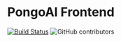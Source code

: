 # PongoAI Frontend

[![Build Status](https://czearing.visualstudio.com/pongoai-frontend/_apis/build/status/PongoAI.pongoai-frontend?branchName=refs%2Fpull%2F14%2Fmerge)](https://czearing.visualstudio.com/pongoai-frontend/_build/latest?definitionId=1&branchName=refs%2Fpull%2F14%2Fmerge) ![GitHub contributors](https://img.shields.io/github/contributors/pongoai/pongoai-frontend?style=flat-square)
